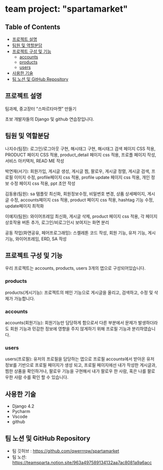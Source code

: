 # team project: "spartamarket"

## Table of Contents
- [프로젝트 설명](#프로젝트-설명)
- [팀원 및 역할분담](#팀원-및-역할분담)
- [프로젝트 구성 및 기능](#프로젝트-구성-및-기능)
    - [accounts](#accounts)
    - [products](#products)
    - [users](#users)
- [사용한 기술](#사용한-기술)
- [팀 노션 및 GitHub Repository](#팀-노션-및-github-repository)

## 프로젝트 설명

팀과제, 중고장터 “스파르타마켓” 만들기

초보 개발자들의 Django 및 github 연습장입니다.

## 팀원 및 역할분담

나지수(팀장): 로그인/로그아웃 구현, 해시태그 구현, 해시태그 검색 페이지 CSS 적용, PRODUCT 페이지 CSS 적용, product_detail 페이지 css 적용, 프로플 페이지 작성, 서비스 아키택처, READ ME 작성


박연재(서기): 회원가입, 게시글 생성, 게시글 찜, 팔로우, 게시글 정렬, 게시글 검색, 프로필 이미지 수정, profile페이지 css 적용, profile update 페이지 css 적용, 개인 정보 수정 페이지 css 적용, ppt 초안 작성


김동용(팀원): sa 탬플릿 최신화, 회원정보수정, 비밀번호 변경, 상품 상세페이지, 게시글 수정, accounts페이지 css 적용, product 페이지 css 적용, hashtag 기능 수정, update페이지 최적화

이예지(팀원): 와이어프레임 최신화, 게시글 삭제, product 페이지 css 적용, 각 페이지 상호작용 버튼 추가, 로그인/비로그인시 보여지는 화면 분리 

공동 작업(화면공유, 페어프로그래밍): 스켈레톤 코드 작성, 회원 기능, 유저 기능, 게시 기능, 와이어프레임, ERD, SA 작성


## 프로젝트 구성 및 기능

우리 프로젝트는 accounts, products, users 3개의 앱으로 구성되어있습니다.

### products

products(게시기능): 프로젝트의 메인 기능으로 게시글을 올리고, 검색하고, 수정 및 삭제가 가능합니다.


### accounts

accounts(회원기능): 회원기능만 담당하게 함으로서 다른 부분에서 문제가 발생하더라도 회원 기능과 민감한 정보에 영향을 주지 않게하기 위해 프로필 기능과 분리하였습니다.



### users

users(프로필): 유저의 프로필을 담당하는 앱으로 프로필 accounts에서 받아온 유저 정보를 기반으로 프로필 페이지가 생성 되고, 프로필 페이지에선 내가 작성한 게시글과, 찜한 상품을 확인하거나, 팔로우 기능을 구현해서 내가 팔로우 한 사람, 혹은 나를 팔로우한 사람 수를 확인 할 수 있습니다.

## 사용한 기술
- Django 4.2
- Pycharm
- Vscode
- github

## 팀 노션 및 GitHub Repository

- 팀 깃허브 : https://github.com/qwerrrqw/spartamarket
- 팀 노션:  https://teamsparta.notion.site/963a497589134132aa7ac8081a9a6acc
